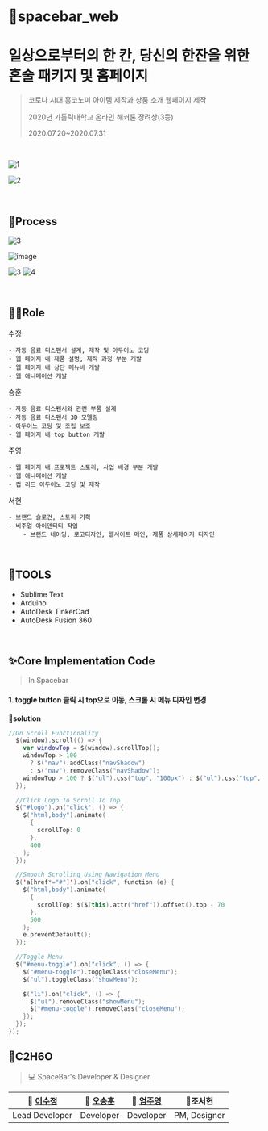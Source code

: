 # 🚀spacebar_web



# **일상으로부터의 한 칸, 당신의 한잔을 위한 혼술 패키지 및 홈페이지**

> 코로나 시대 홈코노미 아이템 제작과 상품 소개 웹페이지 제작
>
> 2020년 가톨릭대학교 온라인 해커톤 장려상(3등)
>
> 2020.07.20~2020.07.31

<br/>

![1](https://user-images.githubusercontent.com/55903679/147661848-c7f0dd4e-22ce-449a-a355-a968afbf8956.png)

![2](https://user-images.githubusercontent.com/55903679/147661923-df893098-269d-493c-a7c1-bedc31cddd99.png)

<br/>

## 👀Process



![3](https://user-images.githubusercontent.com/55903679/147662143-0a18c91b-3b4b-4802-aa28-864b0affd3ed.png)

![image](https://user-images.githubusercontent.com/55903679/147662376-38dc4535-3d53-4c9c-8a4a-20db15bfd194.png)

![3](https://user-images.githubusercontent.com/55903679/147662731-aeb3f280-18f9-4a23-a553-1e89257cf3e7.png)
![4](https://user-images.githubusercontent.com/55903679/147662742-98d1a3bc-9dd7-4d0d-9054-c3dcfb331ba3.png)



</br>

## 🤹‍♀️Role

수정

```
- 자동 음료 디스펜서 설계, 제작 및 아두이노 코딩
- 웹 페이지 내 제품 설명, 제작 과정 부분 개발
- 웹 페이지 내 상단 메뉴바 개발
- 웹 애니메이션 개발
```

승훈

```
- 자동 음료 디스펜서와 관련 부품 설계
- 자동 음료 디스펜서 3D 모델링
- 아두이노 코딩 및 조립 보조
- 웹 페이지 내 top button 개발
```

주영

```
- 웹 페이지 내 프로젝트 스토리, 사업 배경 부분 개발
- 웹 애니메이션 개발
- 컵 리드 아두이노 코딩 및 제작 
```

서현

```
- 브랜드 슬로건, 스토리 기획
- 비주얼 아이덴티티 작업
	- 브랜드 네이밍, 로고디자인, 웹사이트 메인, 제품 상세페이지 디자인
```

<br/>

## 🔧TOOLS

- Sublime Text
- Arduino
- AutoDesk TinkerCad
- AutoDesk Fusion 360 

<br/>

## ✨Core Implementation Code

> In Spacebar


#### 1. toggle button 클릭 시 top으로 이동, 스크롤 시 메뉴 디자인 변경

**🍯solution**

```kotlin
//On Scroll Functionality
  $(window).scroll(() => {
    var windowTop = $(window).scrollTop();
    windowTop > 100
      ? $("nav").addClass("navShadow")
      : $("nav").removeClass("navShadow");
    windowTop > 100 ? $("ul").css("top", "100px") : $("ul").css("top", "160px");
  });

  //Click Logo To Scroll To Top
  $("#logo").on("click", () => {
    $("html,body").animate(
      {
        scrollTop: 0
      },
      400
    );
  });

  //Smooth Scrolling Using Navigation Menu
  $('a[href*="#"]').on("click", function (e) {
    $("html,body").animate(
      {
        scrollTop: $($(this).attr("href")).offset().top - 70
      },
      500
    );
    e.preventDefault();
  });

  //Toggle Menu
  $("#menu-toggle").on("click", () => {
    $("#menu-toggle").toggleClass("closeMenu");
    $("ul").toggleClass("showMenu");

    $("li").on("click", () => {
      $("ul").removeClass("showMenu");
      $("#menu-toggle").removeClass("closeMenu");
    });
  });
});
```



## 👊C2H6O

> 💻 SpaceBar's Developer & Designer

| **🙋 [이수정](https://github.com/doodung)** | **🙋‍ [오승훈](https://github.com/OhSeungHoony)** | **🙋‍ [엄주영](https://github.com/JooYoungEom)** |   🙋조서현    |
| :----------------------------------------: | :---------------------------------------------: | :--------------------------------------------: | :----------: |
|               Lead Developer               |                    Developer                    |                   Developer                    | PM, Designer |
